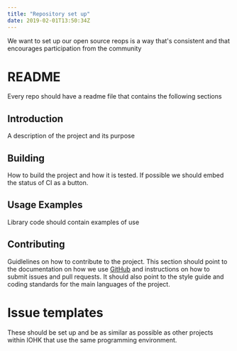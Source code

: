 ```yaml
---
title: "Repository set up"
date: 2019-02-01T13:50:34Z
---
```


We want to set up our open source reops is a way that's consistent and that
encourages participation from the community

# README #

Every repo should have a readme file that contains the following sections

## Introduction ##

A description of the project and its purpose

## Building ##

How to build the project and how it is tested. If possible we should embed the
status of CI as a button.

## Usage Examples ##

Library code should contain examples of use

## Contributing ##

Guidlelines on how to contribute to the project. This section should point to
the documentation on how we use [GitHub](github-process.md) and instructions on
how to submit issues and pull requests. It should also point to the style guide
and coding standards for the main languages of the project.


# Issue templates #

These should be set up and be as similar as possible as other projects within
IOHK that use the same programming environment.
